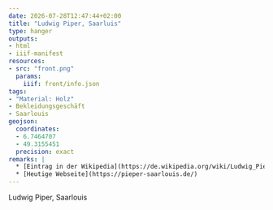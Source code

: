 ```yaml
---
date: 2026-07-28T12:47:44+02:00
title: "Ludwig Piper, Saarluis"
type: hanger
outputs:
- html
- iiif-manifest
resources:
- src: "front.png"
  params:
    iiif: front/info.json
tags:
- "Material: Holz"
- Bekleidungsgeschäft
- Saarlouis
geojson:
  coordinates:
  - 6.7464707
  - 49.3155451
  precision: exact
remarks: |
  * [Eintrag in der Wikipedia](https://de.wikipedia.org/wiki/Ludwig_Pieper)
  * [Heutige Webseite](https://pieper-saarlouis.de/)
---
```


Ludwig Piper, Saarlouis
